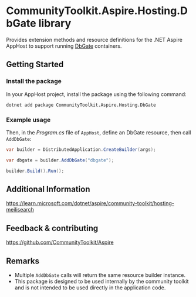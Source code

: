 # CommunityToolkit.Aspire.Hosting.DbGate library

Provides extension methods and resource definitions for the .NET Aspire AppHost to support running [DbGate](https://dbgate.org) containers.

## Getting Started

### Install the package

In your AppHost project, install the package using the following command:

```dotnetcli
dotnet add package CommunityToolkit.Aspire.Hosting.DbGate
```

### Example usage

Then, in the _Program.cs_ file of `AppHost`, define an DbGate resource, then call `AddDbGate`:

```csharp
var builder = DistributedApplication.CreateBuilder(args);

var dbgate = builder.AddDbGate("dbgate");

builder.Build().Run();
```

## Additional Information

https://learn.microsoft.com/dotnet/aspire/community-toolkit/hosting-meilisearch

## Feedback & contributing

https://github.com/CommunityToolkit/Aspire

## Remarks
- Multiple `AddDbGate` calls will return the same resource builder instance.
- This package is designed to be used internally by the community toolkit and is not intended to be used directly in the application code.
